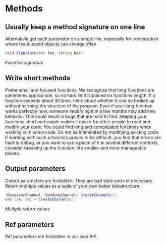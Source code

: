 # Methods

## Usually keep a method signature on one line

Alternativly get each parameter on a single line, especially for constructors where the injected objects can change often.

```csharp
void Signature(int foo, string bar);
```
*Function signature*

## Write short methods

Prefer small and focused functions.
We recognize that long functions are sometimes appropriate, so no hard limit is placed on functions length. If a function exceeds about 30 lines, think about whether it can be broken up without harming the structure of the program.
Even if your long function works perfectly now, someone modifying it in a few months may add new behavior. This could result in bugs that are hard to find. Keeping your functions short and simple makes it easier for other people to read and modify your code.
You could find long and complicated functions when working with some code. Do not be intimidated by modifying existing code: if working with such a function proves to be difficult, you find that errors are hard to debug, or you want to use a piece of it in several different contexts, consider breaking up the function into smaller and more manageable pieces.

## Output parameters

Output parameters are forbidden. They are bad style and not necessary. Return multiple values as a tuple or your own better datastructure.

```csharp
(ReceiverChannel, SendingChannel) CreateChannels();
var (rx, tx) = CreateChannels();
```
*Multiple return values*

## Ref parameters

Ref parameters are forbidden in our own API.